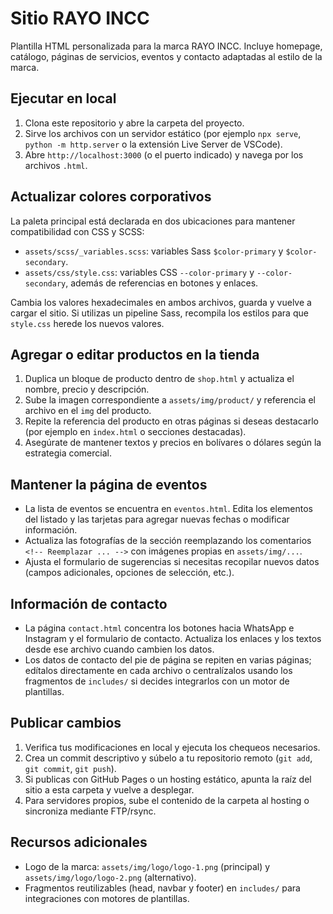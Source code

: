 # Sitio RAYO INCC

Plantilla HTML personalizada para la marca RAYO INCC. Incluye homepage, catálogo, páginas de servicios, eventos y contacto adaptadas al estilo de la marca.

## Ejecutar en local

1. Clona este repositorio y abre la carpeta del proyecto.
2. Sirve los archivos con un servidor estático (por ejemplo `npx serve`, `python -m http.server` o la extensión Live Server de VSCode).
3. Abre `http://localhost:3000` (o el puerto indicado) y navega por los archivos `.html`.

## Actualizar colores corporativos

La paleta principal está declarada en dos ubicaciones para mantener compatibilidad con CSS y SCSS:

- `assets/scss/_variables.scss`: variables Sass `$color-primary` y `$color-secondary`.
- `assets/css/style.css`: variables CSS `--color-primary` y `--color-secondary`, además de referencias en botones y enlaces.

Cambia los valores hexadecimales en ambos archivos, guarda y vuelve a cargar el sitio. Si utilizas un pipeline Sass, recompila los estilos para que `style.css` herede los nuevos valores.

## Agregar o editar productos en la tienda

1. Duplica un bloque de producto dentro de `shop.html` y actualiza el nombre, precio y descripción.
2. Sube la imagen correspondiente a `assets/img/product/` y referencia el archivo en el `img` del producto.
3. Repite la referencia del producto en otras páginas si deseas destacarlo (por ejemplo en `index.html` o secciones destacadas).
4. Asegúrate de mantener textos y precios en bolívares o dólares según la estrategia comercial.

## Mantener la página de eventos

- La lista de eventos se encuentra en `eventos.html`. Edita los elementos del listado y las tarjetas para agregar nuevas fechas o modificar información.
- Actualiza las fotografías de la sección reemplazando los comentarios `<!-- Reemplazar ... -->` con imágenes propias en `assets/img/...`.
- Ajusta el formulario de sugerencias si necesitas recopilar nuevos datos (campos adicionales, opciones de selección, etc.).

## Información de contacto

- La página `contact.html` concentra los botones hacia WhatsApp e Instagram y el formulario de contacto. Actualiza los enlaces y los textos desde ese archivo cuando cambien los datos.
- Los datos de contacto del pie de página se repiten en varias páginas; edítalos directamente en cada archivo o centralízalos usando los fragmentos de `includes/` si decides integrarlos con un motor de plantillas.

## Publicar cambios

1. Verifica tus modificaciones en local y ejecuta los chequeos necesarios.
2. Crea un commit descriptivo y súbelo a tu repositorio remoto (`git add`, `git commit`, `git push`).
3. Si publicas con GitHub Pages o un hosting estático, apunta la raíz del sitio a esta carpeta y vuelve a desplegar.
4. Para servidores propios, sube el contenido de la carpeta al hosting o sincroniza mediante FTP/rsync.

## Recursos adicionales

- Logo de la marca: `assets/img/logo/logo-1.png` (principal) y `assets/img/logo/logo-2.png` (alternativo).
- Fragmentos reutilizables (head, navbar y footer) en `includes/` para integraciones con motores de plantillas.
